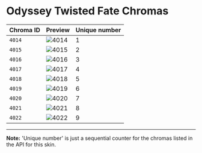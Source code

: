 # Odyssey Twisted Fate Chromas

| Chroma ID | Preview | Unique number |
|---|---|---|
| `4014` | ![4014](https://raw.communitydragon.org/latest/plugins/rcp-be-lol-game-data/global/default/v1/champion-chroma-images/4/4014.png) | 1 |
| `4015` | ![4015](https://raw.communitydragon.org/latest/plugins/rcp-be-lol-game-data/global/default/v1/champion-chroma-images/4/4015.png) | 2 |
| `4016` | ![4016](https://raw.communitydragon.org/latest/plugins/rcp-be-lol-game-data/global/default/v1/champion-chroma-images/4/4016.png) | 3 |
| `4017` | ![4017](https://raw.communitydragon.org/latest/plugins/rcp-be-lol-game-data/global/default/v1/champion-chroma-images/4/4017.png) | 4 |
| `4018` | ![4018](https://raw.communitydragon.org/latest/plugins/rcp-be-lol-game-data/global/default/v1/champion-chroma-images/4/4018.png) | 5 |
| `4019` | ![4019](https://raw.communitydragon.org/latest/plugins/rcp-be-lol-game-data/global/default/v1/champion-chroma-images/4/4019.png) | 6 |
| `4020` | ![4020](https://raw.communitydragon.org/latest/plugins/rcp-be-lol-game-data/global/default/v1/champion-chroma-images/4/4020.png) | 7 |
| `4021` | ![4021](https://raw.communitydragon.org/latest/plugins/rcp-be-lol-game-data/global/default/v1/champion-chroma-images/4/4021.png) | 8 |
| `4022` | ![4022](https://raw.communitydragon.org/latest/plugins/rcp-be-lol-game-data/global/default/v1/champion-chroma-images/4/4022.png) | 9 |

---

**Note:** 'Unique number' is just a sequential counter for the chromas listed in the API for this skin.